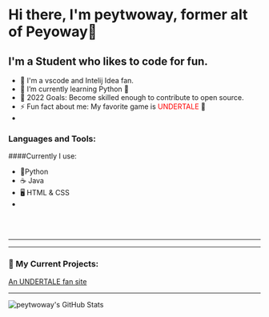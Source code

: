 # Hi there, I'm peytwoway, former alt of Peyoway👋

## I'm a Student who likes to code for fun.

- 🔭 I'm a vscode and Intelij Idea fan. 
- 🌱 I’m currently learning Python  🐍
- 🥅 2022 Goals: Become skilled enough to contribute to open source.
- ⚡ Fun fact about me: My favorite game is <span style="color: red;">UNDERTALE</span> 💖 
-

### Languages and Tools:

####Currently I use:

- 🐍Python
- ☕ Java
- 🖥️ HTML & CSS
- 
<br />
<br />

---




---

### 📕 My Current Projects:

<a href="https://github.com/peytwoway/underfan">An UNDERTALE fan site</a>

---





  <img align="left" alt="peytwoway's GitHub Stats" src="https://github-readme-stats.vercel.app/api?username=peytwoway&show_icons=true&hide_border=false&title_color=ff652f&icon_color=FFE400&bg_color=09131B&text_color=ffffff&border_color=0c1a25" />

